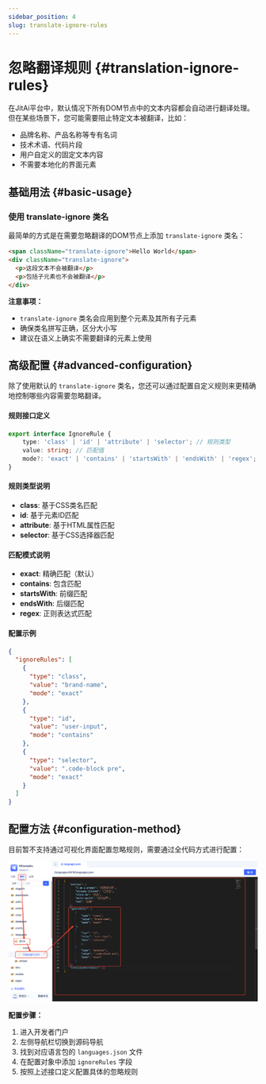 ```yaml
---
sidebar_position: 4
slug: translate-ignore-rules
---
```


# 忽略翻译规则 {#translation-ignore-rules}

在JitAi平台中，默认情况下所有DOM节点中的文本内容都会自动进行翻译处理。但在某些场景下，您可能需要阻止特定文本被翻译，比如：

- 品牌名称、产品名称等专有名词
- 技术术语、代码片段
- 用户自定义的固定文本内容
- 不需要本地化的界面元素

## 基础用法 {#basic-usage}

### 使用 translate-ignore 类名

最简单的方式是在需要忽略翻译的DOM节点上添加 `translate-ignore` 类名：

```html
<span className="translate-ignore">Hello World</span>
<div className="translate-ignore">
  <p>这段文本不会被翻译</p>
  <p>包括子元素也不会被翻译</p>
</div>
```

**注意事项：**
- `translate-ignore` 类名会应用到整个元素及其所有子元素
- 确保类名拼写正确，区分大小写
- 建议在语义上确实不需要翻译的元素上使用

## 高级配置 {#advanced-configuration}

除了使用默认的 `translate-ignore` 类名，您还可以通过配置自定义规则来更精确地控制哪些内容需要忽略翻译。

#### 规则接口定义

```typescript
export interface IgnoreRule {
    type: 'class' | 'id' | 'attribute' | 'selector'; // 规则类型
    value: string; // 匹配值
    mode?: 'exact' | 'contains' | 'startsWith' | 'endsWith' | 'regex'; // 匹配模式，默认为exact
}
```

#### 规则类型说明

- **class**: 基于CSS类名匹配
- **id**: 基于元素ID匹配  
- **attribute**: 基于HTML属性匹配
- **selector**: 基于CSS选择器匹配

#### 匹配模式说明

- **exact**: 精确匹配（默认）
- **contains**: 包含匹配
- **startsWith**: 前缀匹配
- **endsWith**: 后缀匹配
- **regex**: 正则表达式匹配

#### 配置示例

```json
{
  "ignoreRules": [
    {
      "type": "class",
      "value": "brand-name",
      "mode": "exact"
    },
    {
      "type": "id", 
      "value": "user-input",
      "mode": "contains"
    },
    {
      "type": "selector",
      "value": ".code-block pre",
      "mode": "exact"
    }
  ]
}
```

## 配置方法 {#configuration-method}

目前暂不支持通过可视化界面配置忽略规则，需要通过全代码方式进行配置：

![translate-ignore-rule](./img/translate-ignore-rule.png)

**配置步骤：**

1. 进入开发者门户
2. 左侧导航栏切换到源码导航
3. 找到对应语言包的 `languages.json` 文件
4. 在配置对象中添加 `ignoreRules` 字段
5. 按照上述接口定义配置具体的忽略规则

